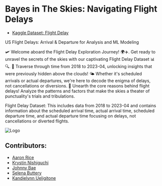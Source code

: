 # Bayes in The Skies: Navigating Flight Delays

- [Kaggle Dataset: Flight Delay](https://www.kaggle.com/datasets/arvindnagaonkar/flight-delay?resource=download&select=Flight_Delay.parquet)

US Flight Delays: Arrival & Departure for Analysis and ML Modeling

🛩️ Welcome aboard the Flight Delay Exploration Journey! 🌍✈️.
Get ready to unravel the secrets of the skies with our captivating Flight Delay Dataset 📊🔍.
📅 Traverse through time from 2018 to 2023-04, unlocking insights that were previously hidden above the clouds!
🌤️ Whether it's scheduled arrivals or actual departures, we're here to decode the enigma of delays, not cancellations or diversions.
🔬 Unearth the core reasons behind flight delays! Analyze the patterns and factors that make the skies a theater of punctuality's trials and tribulations.

Flight Delay Dataset:
This includes data from 2018 to 2023-04 and contains information about the scheduled arrival time, actual arrival time, scheduled departure time, and actual departure time focusing on delays, not cancellations or diverted flights.

![Logo](https://assets.chaminade.edu/wp-content/uploads/2018/08/08074025/Chaminade-Logo-Centered.jpg)


## Contributors:
- [Aaron Rice](https://github.com/9un-Bae)
- [Krystin Nishiguchi](https://github.com/9un-Bae)
- [Johnny Bae](https://github.com/9un-Bae)
- [Selena Buttery](https://github.com/selenabuttery)
- [Kandielynn Ueligitone](https://github.com/9un-Bae)


